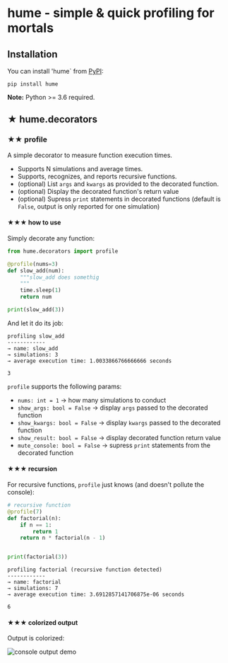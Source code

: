 # hume - simple & quick profiling for mortals


## Installation

You can install 'hume` from [PyPI](https://pypi.org/):

    pip install hume

**Note:** Python >= 3.6 required.

## ★ hume.decorators

### ★★ profile

A simple decorator to measure function execution times. 

- Supports N simulations and average times. 
- Supports, recognizes, and reports recursive functions.
- (optional) List `args` and `kwargs` as provided to the decorated function.
- (optional) Display the decorated function's return value
- (optional) Supress `print` statements in decorated functions (default is `False`, output is only reported for one simulation)

#### ★★★ how to use

Simply decorate any function:

```python
from hume.decorators import profile

@profile(nums=3)
def slow_add(num):
    """slow_add does somethig
    """
    time.sleep(1)
    return num

print(slow_add(3))
```

And let it do its job:

```terminal
profiling slow_add 
------------
→ name: slow_add
→ simulations: 3
→ average execution time: 1.0033866766666666 seconds

3
```

`profile` supports the following params:

- `nums: int = 1` → how many simulations to conduct
- `show_args: bool = False` → display `args` passed to the decorated function
- `show_kwargs: bool = False` →  display `kwargs` passed to the decorated function
- `show_result: bool = False` →  display decorated function return value
- `mute_console: bool = False` →  supress `print` statements from the decorated function

#### ★★★ recursion

For recursive functions, `profile` just knows (and doesn't pollute the console):

```python
# recursive function
@profile(7)
def factorial(n):
    if n == 1:
        return 1
    return n * factorial(n - 1)


print(factorial(3))
```

```terminal
profiling factorial (recursive function detected) 
------------
→ name: factorial
→ simulations: 7
→ average execution time: 3.6912857141706875e-06 seconds

6
```

#### ★★★ colorized output

Output is colorized:

![console output demo](/docs/console_demo.png)
